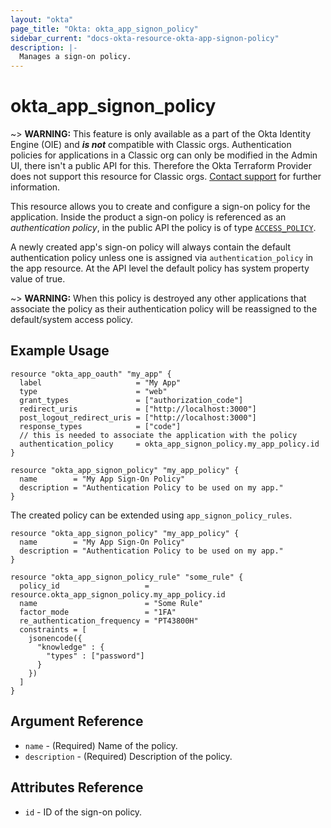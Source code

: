 ```yaml
---
layout: "okta"
page_title: "Okta: okta_app_signon_policy"
sidebar_current: "docs-okta-resource-okta-app-signon-policy"
description: |-
  Manages a sign-on policy.
---
```


# okta_app_signon_policy

~> **WARNING:** This feature is only available as a part of the Okta Identity
Engine (OIE) and ***is not*** compatible with Classic orgs. Authentication
policies for applications in a Classic org can only be modified in the Admin UI,
there isn't a public API for this. Therefore the Okta Terraform Provider does
not support this resource for Classic orgs. [Contact
support](mailto:dev-inquiries@okta.com) for further information.

This resource allows you to create and configure a sign-on policy for the
application. Inside the product a sign-on policy is referenced as an
_authentication policy_, in the public API the policy is of type
[`ACCESS_POLICY`](https://developer.okta.com/docs/reference/api/policy/#policy-object).

A newly created app's sign-on policy will always contain the default
authentication policy unless one is assigned via `authentication_policy` in the
app resource. At the API level the default policy has system property value of
true.

~> **WARNING:** When this policy is destroyed any other applications that
associate the policy as their authentication policy will be reassigned to the
default/system access policy.

## Example Usage

```hcl
resource "okta_app_oauth" "my_app" {
  label                     = "My App"
  type                      = "web"
  grant_types               = ["authorization_code"]
  redirect_uris             = ["http://localhost:3000"]
  post_logout_redirect_uris = ["http://localhost:3000"]
  response_types            = ["code"]
  // this is needed to associate the application with the policy
  authentication_policy     = okta_app_signon_policy.my_app_policy.id
}

resource "okta_app_signon_policy" "my_app_policy" {
  name        = "My App Sign-On Policy"
  description = "Authentication Policy to be used on my app."
}
```

The created policy can be extended using `app_signon_policy_rules`.

```hcl
resource "okta_app_signon_policy" "my_app_policy" {
  name        = "My App Sign-On Policy"
  description = "Authentication Policy to be used on my app."
}

resource "okta_app_signon_policy_rule" "some_rule" {
  policy_id                   = resource.okta_app_signon_policy.my_app_policy.id
  name                        = "Some Rule"
  factor_mode                 = "1FA"
  re_authentication_frequency = "PT43800H"
  constraints = [
    jsonencode({
      "knowledge" : {
        "types" : ["password"]
      }
    })
  ]
}
```

## Argument Reference

- `name` - (Required) Name of the policy.
- `description` - (Required) Description of the policy.

## Attributes Reference

- `id` - ID of the sign-on policy.
